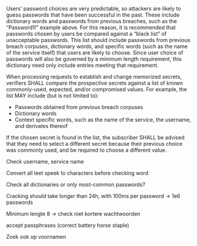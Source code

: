 
Users’ password choices are very predictable, so attackers are likely to guess passwords that have been successful in the past. These include dictionary words and passwords from previous breaches, such as the “Password1!” example above. For this reason, it is recommended that passwords chosen by users be compared against a “black list” of unacceptable passwords. This list should include passwords from previous breach corpuses, dictionary words, and specific words (such as the name of the service itself) that users are likely to choose. Since user choice of passwords will also be governed by a minimum length requirement, this dictionary need only include entries meeting that requirement.

When processing requests to establish and change memorized secrets, verifiers SHALL compare the prospective secrets against a list of known commonly-used, expected, and/or compromised values. For example, the list MAY include (but is not limited to):

*    Passwords obtained from previous breach corpuses
*    Dictionary words
*    Context specific words, such as the name of the service, the username, and derivates thereof

If the chosen secret is found in the list, the subscriber SHALL be advised that they need to select a different secret because their previous choice was commonly used, and be required to choose a different value.


Check username, service name


Convert all leet speek to characters before checking word

Check all dictionaries or only most-common passwords?

Cracking should take longer than 24h, with 100ms per password -> 1e6 passwords

Minimum lengte 8 -> check niet kortere wachtwoorden

accept passphrases (correct battery horse staple)

Zoek ook op voornamen
